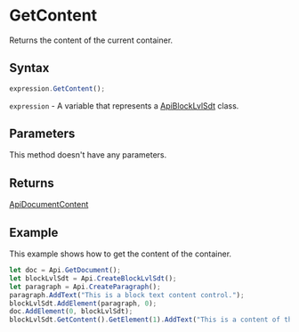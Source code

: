# GetContent

Returns the content of the current container.

## Syntax

```javascript
expression.GetContent();
```

`expression` - A variable that represents a [ApiBlockLvlSdt](../ApiBlockLvlSdt.md) class.

## Parameters

This method doesn't have any parameters.

## Returns

[ApiDocumentContent](../../ApiDocumentContent/ApiDocumentContent.md)

## Example

This example shows how to get the content of the container.

```javascript editor-
let doc = Api.GetDocument();
let blockLvlSdt = Api.CreateBlockLvlSdt();
let paragraph = Api.CreateParagraph();
paragraph.AddText("This is a block text content control.");
blockLvlSdt.AddElement(paragraph, 0);
doc.AddElement(0, blockLvlSdt);
blockLvlSdt.GetContent().GetElement(1).AddText("This is a content of the container.");
```
